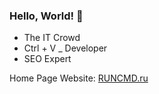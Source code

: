 ### Hello, World! 👋


- The IT Crowd
- Ctrl + V _ Developer
- SEO Expert

Home Page Website: [RUNCMD.ru](https://runcmd.ru "exxtesy's Homepage")


[1]: http://slashdot.org
[link text itself]: (http://www.reddit.com)
